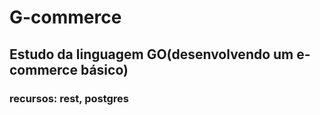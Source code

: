 <h1>G-commerce</h1>

<h2> Estudo da linguagem GO(desenvolvendo um e-commerce básico) </h2>

<h3> recursos: rest, postgres</h3>

